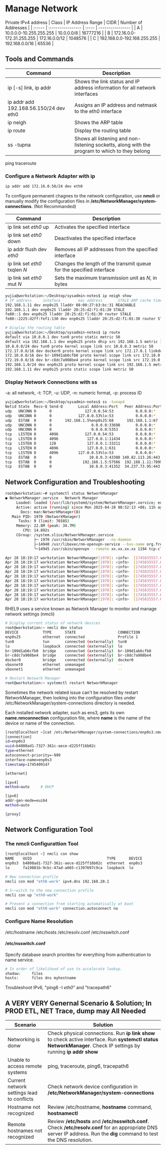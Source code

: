 # Manage Network

Private IPv4 address 
| Class  | IP Address Range | CIDR | Number of Addresses |
| :----- | :---------------- | :---- | ---------------- |
|  A     | 10.0.0.0-10.255.255.255 | 10.0.0.0/8 | 16777216 | 
|  B     | 172.16.0.0-172.31.255.255 | 172.16.0.0/12 | 1048576	|
|  C     | 192.168.0.0-192.168.255.255 | 192.168.0.0/16 | 65536 |

## Tools and Commands

| Command | Description |
| ------- | ----------- |
| ip [-s] link, ip addr | Shows the link status and IP address information for all network interfaces |
| ip addr add 192.168.56.150/24 dev eth0 | Assigns an IP address and netmask to the eth0 interface |
| ip neigh | Shows the ARP table |
| ip route | Display the routing table |
| ss -tupna | Shows all listening and non-listening socketts, along with the program to which to they belong |

ping 
traceroute

### Configure a Network Adapter with ip
```bash 
ip addr add 172.16.0.50/24 dev eth0
```
To configure permanent chagnes to the network configuration, use **nmcli** or manually modify the configuration files in **/etc/NetworkManager/system-connections**. (Not Recommanded)

|     Command       |           Description         |
| ----------------- | ----------------------------- |
| ip link set *eth0* up | Activates the specified interface |
| ip link set *eth0* down | Deactivates the specified interface |
| ip addr flush dev *eth0* | Removes all IP addresses from the specified interface |
| ip link set *eth0* txqlen *N* | Changes the length of the transmit queue for the specified interface |
| ip link set *eth0* mut *N* | Sets the maximum transmission unit as *N*, in bytes |

```bash 
yujia@workstation:~/Desktop/sysadmin-notes$ ip neigh show
# IP address     inteface        mac address       STALE ARP cache timeout/ Reachable
192.168.1.11 dev enp0s25 lladdr 08:00:27:b3:bc:31 REACHABLE 
192.168.1.1 dev enp0s25 lladdr 20:25:d2:f1:01:30 STALE 
fe80::1 dev enp0s25 lladdr 20:25:d2:f1:01:30 router STALE 
fe80::2225:d2ff:fef1:130 dev enp0s25 lladdr 20:25:d2:f1:01:30 router STALE 
```

```bash 
# Display the routing table
yujia@workstation:~/Desktop/sysadmin-notes$ ip route
default via 10.8.0.1 dev tun0 proto static metric 50 
default via 192.168.1.1 dev enp0s25 proto dhcp src 192.168.1.5 metric 100 
10.8.0.0/24 dev tun0 proto kernel scope link src 10.8.0.3 metric 50 
172.17.0.0/16 dev docker0 proto kernel scope link src 172.17.0.1 linkdown 
172.18.0.0/16 dev br-109d1ab6cfb0 proto kernel scope link src 172.18.0.1 linkdown 
172.19.0.0/16 dev br-c8dc7a908be4 proto kernel scope link src 172.19.0.1 linkdown 
192.168.1.0/24 dev enp0s25 proto kernel scope link src 192.168.1.5 metric 100 
192.168.1.11 dev enp0s25 proto static scope link metric 50 
```

### Display Network Connections with ss

-a: all network, -t: TCP, -u: UDP, -n: numeric format, -p: process ID

```bash 
yujia@workstation:~/Desktop/sysadmin-notes$ ss -tunap4
Netid State  Recv-Q Send-Q       Local Address:Port   Peer Address:Port Process                           
udp   UNCONN 0      0               127.0.0.54:53          0.0.0.0:*                                      
udp   UNCONN 0      0            127.0.0.53%lo:53          0.0.0.0:*                                      
udp   ESTAB  0      0      192.168.1.5%enp0s25:68      192.168.1.1:67                                     
udp   UNCONN 0      0                  0.0.0.0:33698       0.0.0.0:*                                      
udp   UNCONN 0      0                  0.0.0.0:5353        0.0.0.0:*                                      
tcp   LISTEN 0      4096            127.0.0.54:53          0.0.0.0:*                                      
tcp   LISTEN 0      4096             127.0.0.1:11434       0.0.0.0:*                                      
tcp   LISTEN 0      128              127.0.0.1:33211       0.0.0.0:*                                      
tcp   LISTEN 0      4096             127.0.0.1:631         0.0.0.0:*                                      
tcp   LISTEN 0      4096         127.0.0.53%lo:53          0.0.0.0:*                                      
tcp   ESTAB  0      0                 10.8.0.3:43388 140.82.113.26:443   users:(("brave",pid=6296,fd=21)) 
tcp   ESTAB  0      0              192.168.1.5:57566  192.168.1.11:7899                                   
tcp   ESTAB  0      0                 10.8.0.3:41352  34.237.73.95:443   users:(("brave",pid=6296,fd=19)) 
```

## Network Configuration and Troubleshooting

```bash 
root@workstation:~# systemctl status NetworkManager
● NetworkManager.service - Network Manager
     Loaded: loaded (/usr/lib/systemd/system/NetworkManager.service; enabled; preset: enabled)
     Active: active (running) since Mon 2025-04-28 08:52:13 +08; 11h ago
       Docs: man:NetworkManager(8)
   Main PID: 1970 (NetworkManager)
      Tasks: 9 (limit: 76585)
     Memory: 22.8M (peak: 34.7M)
        CPU: 14.892s
     CGroup: /system.slice/NetworkManager.service
             ├─ 1970 /usr/sbin/NetworkManager --no-daemon
             ├─14940 /usr/libexec/nm-openvpn-service --bus-name org.freedesktop.NetworkManager.openvpn.Co>
             └─14945 /usr/sbin/openvpn --remote xx.xx.xx.xx 1194 tcp-client --http-proxy 192.168.1.11 789>

Apr 28 18:19:17 workstation NetworkManager[1970]: <info>  [1745835557.6075] device (tun0): Activation: st>
Apr 28 18:19:17 workstation NetworkManager[1970]: <info>  [1745835557.6077] device (tun0): state change: >
Apr 28 18:19:17 workstation NetworkManager[1970]: <info>  [1745835557.6082] device (tun0): state change: >
Apr 28 18:19:17 workstation NetworkManager[1970]: <info>  [1745835557.6086] device (tun0): state change: >
Apr 28 18:19:17 workstation NetworkManager[1970]: <info>  [1745835557.6089] device (tun0): state change: >
Apr 28 18:19:17 workstation NetworkManager[1970]: <info>  [1745835557.6483] policy: set 'my-vpn1' (tun0) >
Apr 28 18:19:17 workstation NetworkManager[1970]: <info>  [1745835557.6487] policy: set 'my-vpn1' (tun0) >
Apr 28 18:19:17 workstation NetworkManager[1970]: <info>  [1745835557.6517] device (tun0): state change: >
Apr 28 18:19:17 workstation NetworkManager[1970]: <info>  [1745835557.6521] device (tun0): state change: >
Apr 28 18:19:17 workstation NetworkManager[1970]: <info>  [1745835557.6528] device (tun0): Activation: su
```
RHEL9 uses a service known as Network Manager to monitor and manage network settings (nmcli)
```bash 
# Display current status of network devices
root@workstation:~ nmcli dev status
DEVICE           TYPE      STATE                   CONNECTION      
enp0s25          ethernet  connected               Profile 1       
tun0             tun       connected (externally)  tun0            
lo               loopback  connected (externally)  lo              
br-109d1ab6cfb0  bridge    connected (externally)  br-109d1ab6cfb0 
br-c8dc7a908be4  bridge    connected (externally)  br-c8dc7a908be4 
docker0          bridge    connected (externally)  docker0         
vboxnet0         ethernet  unmanaged               --              
vboxnet1         ethernet  unmanaged               --       

# Restart Network Manager
root@workstation:~ systemctl restart NetworkManager
```
Sometimes the network related issue can't be resolved by restart NetworkManager, then looking into the configuration files under /etc/NetworkManager/system-connections directory is needed.

Each installed network adapter, such as ens3, gets its own **name.nmconnection** configuration file, where **name** is the name of the device or name of the connection.

```bash 
[root@localhost ~]cat /etc/NetworkManager/system-connections/enp0s3.nmconnection 
[connection]
id=enp0s3
uuid=b4808ad1-7327-361c-aece-d225ff16b02c
type=ethernet
autoconnect-priority=-999
interface-name=enp0s3
timestamp=1745409147

[ethernet]

[ipv4]
method=auto     # DHCP

[ipv6]
addr-gen-mode=eui64
method=auto

[proxy]
```

## Network Configuration Tool

### The nmcli Configurattion Tool
```bash 
[root@localhost ~] nmcli con show
NAME    UUID                                  TYPE      DEVICE 
enp0s3  b4808ad1-7327-361c-aece-d225ff16b02c  ethernet  enp0s3 
lo      fa19881b-9cbc-47ad-a665-c1397697c9ca  loopback  lo     

# New connection profile
nmcli con mod "eth0-work" ipv4.dns 192.168.20.1

# S~~witch to the new connection profile
nmcli con up "eth0-work"

# Prevent a connection from starting automatically at boot
nmcli con mod "eth0-work" connection.autoconnect no
```

### Configure Name Resolution

/etc/hostname
/etc/hosts 
/etc/resolv.conf
/etc/nsswitch.conf

#### /etc/nsswitch.conf
Specify database search priorities for everything from authentication to name service.

```bash 
# In order of likelihood of use to accelerate lookup.
shadow:     files
hosts:      files dns myhostname
```

Troubleshoot IPv6, "ping6 -I *eth0*" and "tracepath6"


## A VERY VERY Genernal Scenario & Solution; In PROD ETL, NET Trace, dump may All Needed
| Scenario | Solution |
| -------- | -------- |
| Networking is donw | Check physical connections. Run **ip link show** to check active interface. Run **systemctl status NetworkManager**. Check IP settings by running **ip addr show**
| Unable to access remote systems | ping, traceroute, ping6, tracepath6 |
| Current network settings lead to conflicts | Check network device configuration in **/etc/NetworkManager/system-connections** |
| Hostname not recognized | Review /etc/hostname, **hostname** command, **hostnamectl** |
| Remote hostnames not recognized | Review **/etc/hosts** and **/etc/nsswitch.conf**. Check **/etc/resolv.conf** for an appropriate DNS server IP address. Run the **dig** command to test the DNS resolution. |
